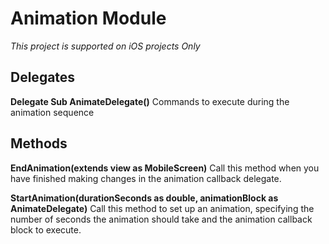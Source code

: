 # Animation Module
*This project is supported on iOS projects Only*

## Delegates
**Delegate Sub AnimateDelegate()**
Commands to execute during the animation sequence

## Methods
**EndAnimation(extends view as MobileScreen)**
Call this method when you have finished making changes in the animation callback delegate.

**StartAnimation(durationSeconds as double, animationBlock as AnimateDelegate)**
Call this method to set up an animation, specifying the number of seconds the animation should take and the animation callback block to execute.

